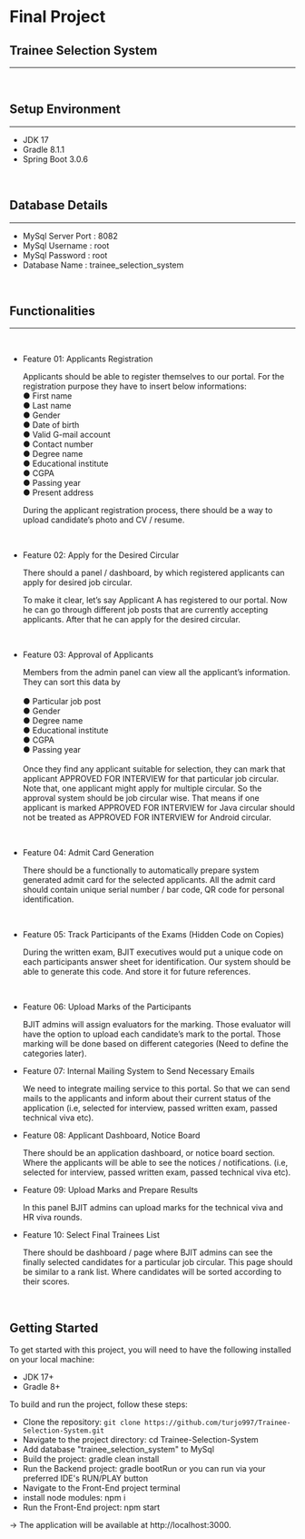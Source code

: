# Final Project
## Trainee Selection System
<hr>
<br>

## Setup Environment
<hr>

- JDK 17
- Gradle 8.1.1
- Spring Boot 3.0.6
  

<br> 

## Database Details
<hr>

- MySql Server Port : 8082
- MySql Username : root
- MySql Password : root
- Database Name : trainee_selection_system

<br>

## Functionalities
<hr>

<br>

-  Feature 01: Applicants Registration
 
     Applicants should be able to register themselves to our portal. For the registration purpose they have to insert below informations:
   <br> 
    ● First name
   <br> 
    ● Last name
   <br> 
    ● Gender
   <br> 
    ● Date of birth
   <br> 
    ● Valid G-mail account
   <br> 
    ● Contact number
   <br> 
    ● Degree name
   <br> 
    ● Educational institute
   <br> 
    ● CGPA
   <br> 
    ● Passing year
   <br> 
    ● Present address
   <br> 

    During the applicant registration process, there should be a way to upload candidate’s photo
    and CV / resume.

     <br>

- Feature 02:  Apply for the Desired Circular
 
     There should a panel / dashboard, by which registered applicants can apply for desired job circular.

    To make it clear, let’s say Applicant A has registered to our portal. Now he can go through
    different job posts that are currently accepting applicants. After that he can apply for the
    desired circular.

     <br>

- Feature 03: Approval of Applicants
 
     Members from the admin panel can view all the applicant’s information. They can sort this data by
    <br>
    <br> 
    ● Particular job post
  <br> 
    ● Gender
  <br> 
    ● Degree name
  <br> 
    ● Educational institute
  <br> 
    ● CGPA
  <br> 
    ● Passing year
    <br>
  <br> 
    Once they find any applicant suitable for selection, they can mark that applicant APPROVED FOR INTERVIEW for that particular job circular. Note that, one applicant might apply for multiple circular. So the approval system should be job circular wise. That means if one applicant is marked APPROVED FOR INTERVIEW for Java circular should not be treated as APPROVED FOR INTERVIEW for Android circular.

     <br>

- Feature 04: Admit Card Generation
 
   There should be a functionally to automatically prepare system generated admit card for the selected applicants. All the admit card should contain unique serial number / bar code, QR code for personal identification.

     <br>

- Feature 05: Track Participants of the Exams (Hidden Code on Copies)

    During the written exam, BJIT executives would put a unique code on each participants answer sheet for identification. Our system should be able to generate this code. And store it for future references.
   
     <br>

- Feature 06: Upload Marks of the Participants

    BJIT admins will assign evaluators for the marking. Those evaluator will have the option to upload each candidate’s mark to the portal. Those marking will be done based on different categories (Need to define the categories later).

- Feature 07: Internal Mailing System to Send Necessary Emails

    We need to integrate mailing service to this portal. So that we can send mails to the applicants and inform about their current status of the application (i.e, selected for interview, passed written exam, passed technical viva etc).

- Feature 08: Applicant Dashboard, Notice Board

    There should be an application dashboard, or notice board section. Where the applicants will be able to see the notices / notifications. (i.e, selected for interview, passed written exam, passed technical viva etc).

- Feature 09: Upload Marks and Prepare Results

    In this panel BJIT admins can upload marks for the technical viva and HR viva rounds.
    
- Feature 10:  Select Final Trainees List

     There should be dashboard / page where BJIT admins can see the finally selected candidates for a particular job circular. This page should be similar to a rank list. Where candidates will be sorted according to their scores.

   <br>
   


## Getting Started
To get started with this project, you will need to have the following installed on your local machine:

* JDK 17+
* Gradle 8+


To build and run the project, follow these steps:

* Clone the repository: `git clone https://github.com/turjo997/Trainee-Selection-System.git`
* Navigate to the project directory: cd Trainee-Selection-System
* Add database "trainee_selection_system" to MySql 
* Build the project: gradle clean install
* Run the Backend project: gradle bootRun or you can run via your preferred IDE's    RUN/PLAY button
* Navigate to the Front-End project terminal
* install node modules: npm i
* Run the Front-End project: npm start

-> The application will be available at http://localhost:3000.




<br>
